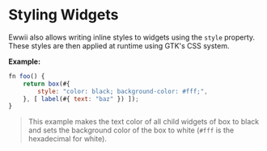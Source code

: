 # Styling Widgets

Ewwii also allows writing inline styles to widgets using the `style` property. These styles are then applied at runtime using GTK's CSS system.

**Example:**

```js
fn foo() {
    return box(#{
        style: "color: black; background-color: #fff;",
    }, [ label(#{ text: "baz" }) ]);
}
```

> This example makes the text color of all child widgets of box to black and sets the background color of the box to white (`#fff` is the hexadecimal for white).
